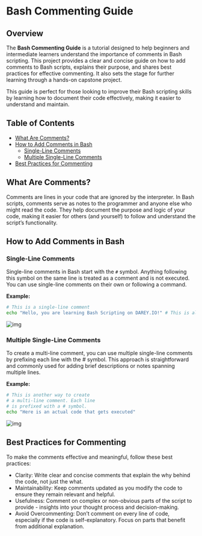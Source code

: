 # Bash Commenting Guide

## Overview

The **Bash Commenting Guide** is a tutorial designed to help beginners and intermediate learners understand the importance of comments in Bash scripting. This project provides a clear and concise guide on how to add comments to Bash scripts, explains their purpose, and shares best practices for effective commenting. It also sets the stage for further learning through a hands-on capstone project.

This guide is perfect for those looking to improve their Bash scripting skills by learning how to document their code effectively, making it easier to understand and maintain.

## Table of Contents

- [What Are Comments?](#what-are-comments)
- [How to Add Comments in Bash](#how-to-add-comments-in-bash)
  - [Single-Line Comments](#single-line-comments)
  - [Multiple Single-Line Comments](#multiple-single-line-comments)
- [Best Practices for Commenting](#best-practices-for-commenting)


## What Are Comments?

Comments are lines in your code that are ignored by the interpreter. In Bash scripts, comments serve as notes to the programmer and anyone else who might read the code. They help document the purpose and logic of your code, making it easier for others (and yourself) to follow and understand the script’s functionality.

## How to Add Comments in Bash

### Single-Line Comments

Single-line comments in Bash start with the `#` symbol. Anything following this symbol on the same line is treated as a comment and is not executed. You can use single-line comments on their own or following a command.

**Example:**

```bash
# This is a single-line comment
echo "Hello, you are learning Bash Scripting on DAREY.IO!" # This is also a comment, following a command
```
![img](./)

###   Multiple Single-Line Comments

To create a multi-line comment, you can use multiple single-line comments by prefixing each line with the # symbol. This approach is straightforward and commonly used for adding brief descriptions or notes spanning multiple lines.

**Example:**
```bash
# This is another way to create
# a multi-line comment. Each line
# is prefixed with a # symbol.
echo "Here is an actual code that gets executed"
```
![img](./)

## Best Practices for Commenting
To make the comments effective and meaningful, follow these best practices:

- Clarity: Write clear and concise comments that explain the why behind the code, not just the what.
- Maintainability: Keep comments updated as you modify the code to ensure they remain relevant and helpful.
- Usefulness: Comment on complex or non-obvious parts of the script to provide - insights into your thought process and decision-making.
- Avoid Overcommenting: Don’t comment on every line of code, especially if the code is self-explanatory. Focus on parts that benefit from additional explanation.